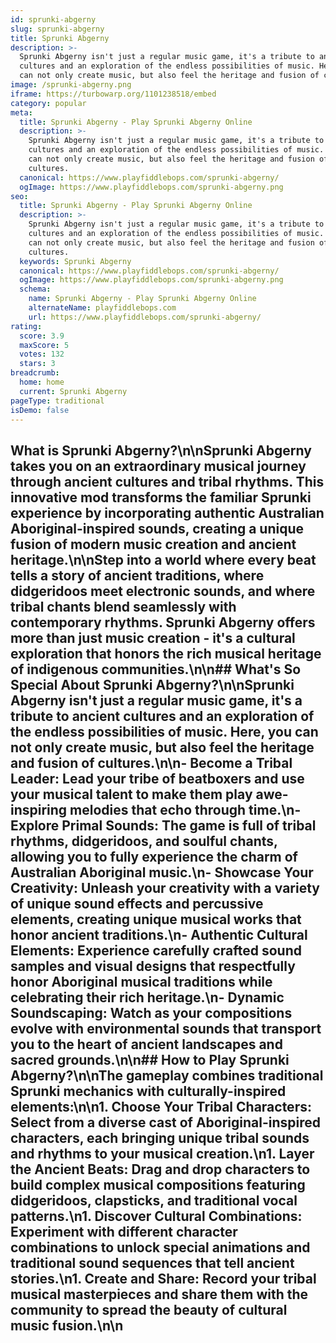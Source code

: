 ```yaml
---
id: sprunki-abgerny
slug: sprunki-abgerny
title: Sprunki Abgerny
description: >-
  Sprunki Abgerny isn't just a regular music game, it's a tribute to ancient
  cultures and an exploration of the endless possibilities of music. Here, you
  can not only create music, but also feel the heritage and fusion of cultures.
image: /sprunki-abgerny.png
iframe: https://turbowarp.org/1101238518/embed
category: popular
meta:
  title: Sprunki Abgerny - Play Sprunki Abgerny Online
  description: >-
    Sprunki Abgerny isn't just a regular music game, it's a tribute to ancient
    cultures and an exploration of the endless possibilities of music. Here, you
    can not only create music, but also feel the heritage and fusion of
    cultures.
  canonical: https://www.playfiddlebops.com/sprunki-abgerny/
  ogImage: https://www.playfiddlebops.com/sprunki-abgerny.png
seo:
  title: Sprunki Abgerny - Play Sprunki Abgerny Online
  description: >-
    Sprunki Abgerny isn't just a regular music game, it's a tribute to ancient
    cultures and an exploration of the endless possibilities of music. Here, you
    can not only create music, but also feel the heritage and fusion of
    cultures.
  keywords: Sprunki Abgerny
  canonical: https://www.playfiddlebops.com/sprunki-abgerny/
  ogImage: https://www.playfiddlebops.com/sprunki-abgerny.png
  schema:
    name: Sprunki Abgerny - Play Sprunki Abgerny Online
    alternateName: playfiddlebops.com
    url: https://www.playfiddlebops.com/sprunki-abgerny/
rating:
  score: 3.9
  maxScore: 5
  votes: 132
  stars: 3
breadcrumb:
  home: home
  current: Sprunki Abgerny
pageType: traditional
isDemo: false
---
```


## What is Sprunki Abgerny?\n\nSprunki Abgerny takes you on an extraordinary musical journey through ancient cultures and tribal rhythms. This innovative mod transforms the familiar Sprunki experience by incorporating authentic Australian Aboriginal-inspired sounds, creating a unique fusion of modern music creation and ancient heritage.\n\nStep into a world where every beat tells a story of ancient traditions, where didgeridoos meet electronic sounds, and where tribal chants blend seamlessly with contemporary rhythms. Sprunki Abgerny offers more than just music creation - it's a cultural exploration that honors the rich musical heritage of indigenous communities.\n\n## What's So Special About Sprunki Abgerny?\n\nSprunki Abgerny isn't just a regular music game, it's a tribute to ancient cultures and an exploration of the endless possibilities of music. Here, you can not only create music, but also feel the heritage and fusion of cultures.\n\n- **Become a Tribal Leader**: Lead your tribe of beatboxers and use your musical talent to make them play awe-inspiring melodies that echo through time.\n- **Explore Primal Sounds**: The game is full of tribal rhythms, didgeridoos, and soulful chants, allowing you to fully experience the charm of Australian Aboriginal music.\n- **Showcase Your Creativity**: Unleash your creativity with a variety of unique sound effects and percussive elements, creating unique musical works that honor ancient traditions.\n- **Authentic Cultural Elements**: Experience carefully crafted sound samples and visual designs that respectfully honor Aboriginal musical traditions while celebrating their rich heritage.\n- **Dynamic Soundscaping**: Watch as your compositions evolve with environmental sounds that transport you to the heart of ancient landscapes and sacred grounds.\n\n## How to Play Sprunki Abgerny?\n\nThe gameplay combines traditional Sprunki mechanics with culturally-inspired elements:\n\n1. **Choose Your Tribal Characters**: Select from a diverse cast of Aboriginal-inspired characters, each bringing unique tribal sounds and rhythms to your musical creation.\n1. **Layer the Ancient Beats**: Drag and drop characters to build complex musical compositions featuring didgeridoos, clapsticks, and traditional vocal patterns.\n1. **Discover Cultural Combinations**: Experiment with different character combinations to unlock special animations and traditional sound sequences that tell ancient stories.\n1. **Create and Share**: Record your tribal musical masterpieces and share them with the community to spread the beauty of cultural music fusion.\n\n